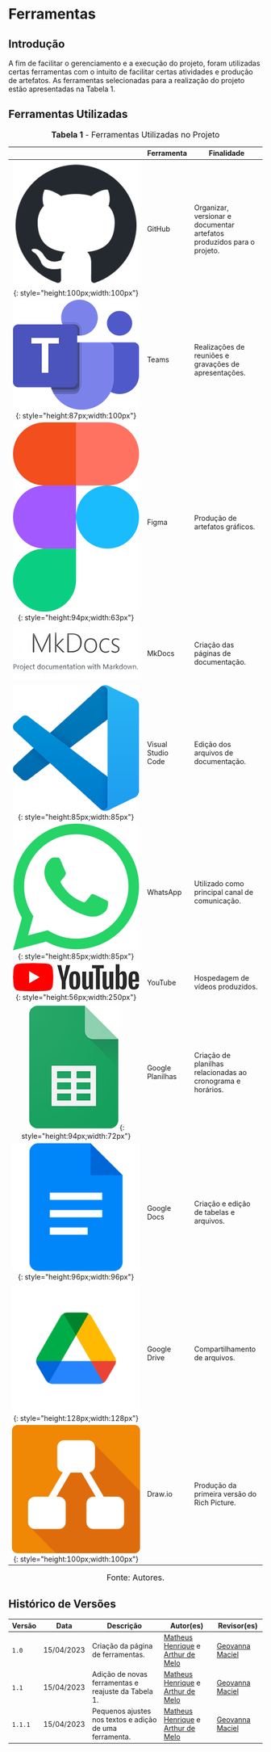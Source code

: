 # Ferramentas

## Introdução

A fim de facilitar o gerenciamento e a execução do projeto, foram utilizadas certas ferramentas com o intuito de facilitar certas atividades e produção de artefatos. As ferramentas selecionadas para a realização do projeto estão apresentadas na Tabela 1.

## Ferramentas Utilizadas

<font size="3"><p style="text-align: center"><b>Tabela 1</b> - Ferramentas Utilizadas no Projeto</p></font>

|                                                                                                |     Ferramenta      |                               Finalidade                               |
| :----------------------------------------------------------------------------------------------: | ------------------- | ---------------------------------------------------------------------- |
|       ![Logo do GitHub](../assets/ferramentas/github.png){: style="height:100px;width:100px"}     |    GitHub           | Organizar, versionar e documentar artefatos produzidos para o projeto. |
|   ![Logo do Microsoft Teams](../assets/ferramentas/teams.png){: style="height:87px;width:100px"}  |    Teams            |         Realizações de reuniões e gravações de apresentações.          |
|        ![Logo do Figma](../assets/ferramentas/figma.png){: style="height:94px;width:63px"}        |    Figma            |                    Produção de artefatos gráficos.                     |
|       ![Logo do MkDocs](../assets/ferramentas/mkdocs.png)                                         |    MkDocs           |                 Criação das páginas de documentação.                   |
| ![Logo do Visual Studio Code](../assets/ferramentas/vscode.png){: style="height:85px;width:85px"} |    Visual Studio Code|                  Edição dos arquivos de documentação.                  |
|     ![Logo do WhatsApp](../assets/ferramentas/whatsapp.png){: style="height:85px;width:85px"}     |    WhatsApp         |             Utilizado como principal canal de comunicação.             |
|      ![Logo do YouTube](../assets/ferramentas/youtube.png){: style="height:56px;width:250px"}     |    YouTube          |                    Hospedagem de vídeos produzidos.                    |
| ![Logo do Google Planilhas](../assets/ferramentas/gsheets.png){: style="height:94px;width:72px"}  |    Google Planilhas |      Criação de planilhas relacionadas ao cronograma e horários.       |
| ![Logo do Google Docs](../assets/ferramentas/gdocs.png){: style="height:96px;width:96px"}         |    Google Docs      |      Criação e edição de tabelas e arquivos.                           |
| ![Logo do Google Drive](../assets/ferramentas/gdrive.png){: style="height:128px;width:128px"}     |    Google Drive     |      Compartilhamento de arquivos.                                     |
| ![Logo do Draw.io](../assets/ferramentas/drawio.png){: style="height:100px;width:100px"}          |    Draw.io          |      Produção da primeira versão do Rich Picture.                      |

<font size="3"><p style="text-align: center">Fonte: Autores.</p></font>

## Histórico de Versões

| Versão |    Data    |             Descrição             |                                                        Autor(es)                                                        |                        Revisor(es)                        |
| ---- | -------- | ------------------------------- | --------------------------------------------------------------------------------------------------------------------- | ------------------------------------------------------- |
| `1.0`  | 15/04/2023 | Criação da página de ferramentas. | <a href="https://github.com/mathonaut">Matheus Henrique</a> e <a href="https://github.com/arthurmlv">Arthur de Melo</a> | <a href="https://github.com/manuziny">Geovanna Maciel</a> |
| `1.1`  | 15/04/2023 | Adição de novas ferramentas e reajuste da Tabela 1. | <a href="https://github.com/mathonaut">Matheus Henrique</a> e <a href="https://github.com/arthurmlv">Arthur de Melo</a> | <a href="https://github.com/manuziny">Geovanna Maciel</a> |
| `1.1.1`  | 15/04/2023 | Pequenos ajustes nos textos e adição de uma ferramenta. | <a href="https://github.com/mathonaut">Matheus Henrique</a> e <a href="https://github.com/arthurmlv">Arthur de Melo</a> | <a href="https://github.com/manuziny">Geovanna Maciel</a> |
